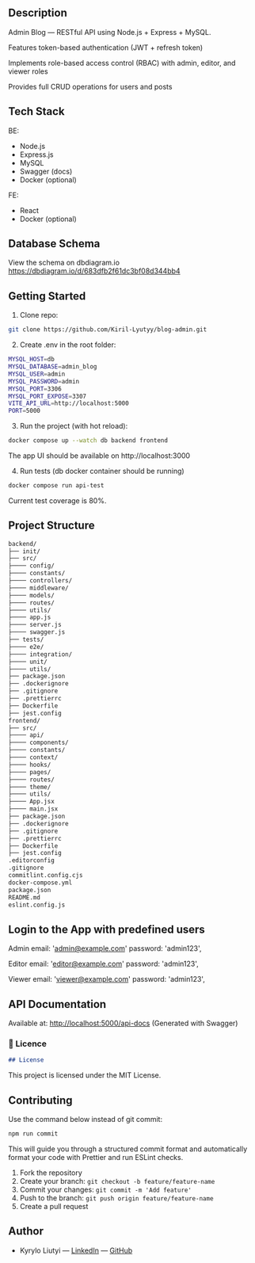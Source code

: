 ## Description

Admin Blog — RESTful API using Node.js + Express + MySQL.

Features token-based authentication (JWT + refresh token)

Implements role-based access control (RBAC) with admin, editor, and viewer roles

Provides full CRUD operations for users and posts

## Tech Stack

BE:
- Node.js
- Express.js
- MySQL
- Swagger (docs)
- Docker (optional)

FE:
- React
- Docker (optional)

## Database Schema
View the schema on dbdiagram.io https://dbdiagram.io/d/683dfb2f61dc3bf08d344bb4

## Getting Started

1. Clone repo:
```bash
git clone https://github.com/Kiril-Lyutyy/blog-admin.git
```

2. Create .env in the root folder:
```bash
MYSQL_HOST=db
MYSQL_DATABASE=admin_blog
MYSQL_USER=admin
MYSQL_PASSWORD=admin
MYSQL_PORT=3306
MYSQL_PORT_EXPOSE=3307
VITE_API_URL=http://localhost:5000
PORT=5000
```
3. Run the project (with hot reload):
```bash
docker compose up --watch db backend frontend
```
The app UI should be available on http://localhost:3000

4. Run tests (db docker container should be running)
```bash
docker compose run api-test
```
Current test coverage is 80%.

## Project Structure
```bash
backend/
├── init/
├── src/
├──── config/
├──── constants/
├──── controllers/
├──── middleware/
├──── models/
├──── routes/
├──── utils/
├──── app.js
├──── server.js
├──── swagger.js
├── tests/
├──── e2e/
├──── integration/
├──── unit/
├──── utils/
├── package.json
├── .dockerignore
├── .gitignore
├── .prettierrc
├── Dockerfile
├── jest.config
frontend/
├── src/
├──── api/
├──── components/
├──── constants/
├──── context/
├──── hooks/
├──── pages/
├──── routes/
├──── theme/
├──── utils/
├──── App.jsx
├──── main.jsx
├── package.json
├── .dockerignore
├── .gitignore
├── .prettierrc
├── Dockerfile
├── jest.config
.editorconfig
.gitignore
commitlint.config.cjs
docker-compose.yml
package.json
README.md
eslint.config.js
```
## Login to the App with predefined users
Admin
email: 'admin@example.com'
password: 'admin123',

Editor
email: 'editor@example.com'
password: 'admin123',

Viewer
email: 'viewer@example.com'
password: 'admin123',

## API Documentation

Available at: [http://localhost:5000/api-docs](http://localhost:5000/api-docs)
(Generated with Swagger)

### 📄 Licence

```md
## License
```

This project is licensed under the MIT License.

## Contributing

Use the command below instead of git commit:

```bash
npm run commit
```
This will guide you through a structured commit format and automatically format your code with Prettier and run ESLint checks.

1. Fork the repository
2. Create your branch: `git checkout -b feature/feature-name`
3. Commit your changes: `git commit -m 'Add feature'`
4. Push to the branch: `git push origin feature/feature-name`
5. Create a pull request

## Author

- Kyrylo Liutyi — [LinkedIn](https://www.linkedin.com/in/kyrylo-liutyi-262231161/) — [GitHub](https://github.com/Kiril-Lyutyy)